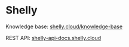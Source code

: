 # Shelly

Knowledge base: [shelly.cloud/knowledge-base](https://shelly.cloud/knowledge-base)

REST API: [shelly-api-docs.shelly.cloud](https://shelly-api-docs.shelly.cloud)
